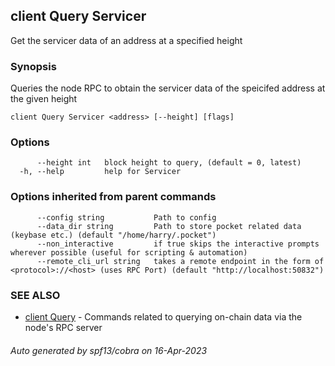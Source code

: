 ## client Query Servicer

Get the servicer data of an address at a specified height

### Synopsis

Queries the node RPC to obtain the servicer data of the speicifed address at the given height

```
client Query Servicer <address> [--height] [flags]
```

### Options

```
      --height int   block height to query, (default = 0, latest)
  -h, --help         help for Servicer
```

### Options inherited from parent commands

```
      --config string           Path to config
      --data_dir string         Path to store pocket related data (keybase etc.) (default "/home/harry/.pocket")
      --non_interactive         if true skips the interactive prompts wherever possible (useful for scripting & automation)
      --remote_cli_url string   takes a remote endpoint in the form of <protocol>://<host> (uses RPC Port) (default "http://localhost:50832")
```

### SEE ALSO

* [client Query](client_Query.md)	 - Commands related to querying on-chain data via the node's RPC server

###### Auto generated by spf13/cobra on 16-Apr-2023
